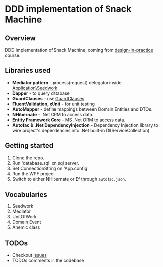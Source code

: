 

# DDD implementation of Snack Machine

## Overview

DDD implementation of Snack Machine, coming from [design-in-practice](https://app.pluralsight.com/library/courses/domain-driven-design-in-practice/) course.


## Libraries used

* **Mediator pattern** - process(request) delegator inside [Application\Seedwork](https://github.com/bahmani00/SnackMachine/tree/master/SnackMachineApp.Application/Seedwork).
* **Dapper** - to query database
* **GuardClauses** - use [GuardClauses](https://github.com/ardalis/GuardClauses)
* **FluentValidation, xUnit** - for unit testing
* **AutoMapper** - define mappings between Domain Entities and DTOs.
* **NHibernate** - .Net ORM to access data.
* **Entity Framework Core** - MS .Net ORM to access data.
* **Autofac & .Net DependencyInjection** - Dependency Injection library to wire project's dependencies into .Net built-in DI(ServiceCollection).

## Getting started

1. Clone the repo.
2. Run 'database.sql' on sql server.
3. Set ConnectionString on 'App.config'
3. Run the WPF project
4. Switch to either NHibernate or Ef through `autofac.json`.

## Vocabularies

1. Seedwork
2. Mediator
3. UnitOfWork
4. Domain Event
5. Anemic class

## TODOs

* Checkout [Issues](https://github.com/bahmani00/SnackMachine/issues)
* TODOs comments in the codebase
